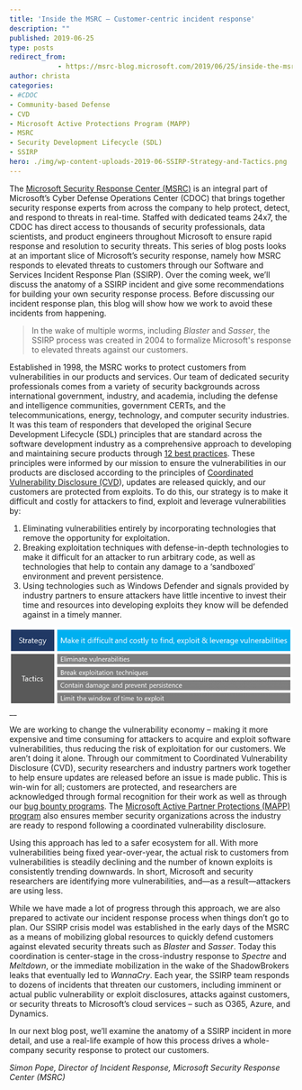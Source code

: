 ```yaml
---
title: 'Inside the MSRC – Customer-centric incident response'
description: ""
published: 2019-06-25
type: posts
redirect_from:
            - https://msrc-blog.microsoft.com/2019/06/25/inside-the-msrc-customer-centric-incident-response/
author: christa
categories:
- #CDOC
- Community-based Defense
- CVD
- Microsoft Active Protections Program (MAPP)
- MSRC
- Security Development Lifecycle (SDL)
- SSIRP
hero: ./img/wp-content-uploads-2019-06-SSIRP-Strategy-and-Tactics.png
---
```

The [Microsoft Security Response Center (MSRC)](https://www.microsoft.com/en-us/msrc) is an integral part of Microsoft’s Cyber Defense Operations Center (CDOC) that brings together security response experts from across the company to help protect, detect, and respond to threats in real-time. Staffed with dedicated teams 24x7, the CDOC has direct access to thousands of security professionals, data scientists, and product engineers throughout Microsoft to ensure rapid response and resolution to security threats. This series of blog posts looks at an important slice of Microsoft’s security response, namely how MSRC responds to elevated threats to customers through our Software and Services Incident Response Plan (SSIRP). Over the coming week, we’ll discuss the anatomy of a SSIRP incident and give some recommendations for building your own security response process. Before discussing our incident response plan, this blog will show how we work to avoid these incidents from happening.

> In the wake of multiple worms, including _Blaster_ and _Sasser_, the SSIRP process was created in 2004 to formalize Microsoft's response to elevated threats against our customers.

Established in 1998, the MSRC works to protect customers from vulnerabilities in our products and services. Our team of dedicated security professionals comes from a variety of security backgrounds across international government, industry, and academia, including the defense and intelligence communities, government CERTs, and the telecommunications, energy, technology, and computer security industries. It was this team of responders that developed the original Secure Development Lifecycle (SDL) principles that are standard across the software development industry as a comprehensive approach to developing and maintaining secure products through [12 best practices](https://www.microsoft.com/en-us/securityengineering/sdl/practices). These principles were informed by our mission to ensure the vulnerabilities in our products are disclosed according to the principles of [Coordinated Vulnerability Disclosure (CVD](https://www.microsoft.com/en-us/msrc/cvd)), updates are released quickly, and our customers are protected from exploits. To do this, our strategy is to make it difficult and costly for attackers to find, exploit and leverage vulnerabilities by:

1. Eliminating vulnerabilities entirely by incorporating technologies that remove the opportunity for exploitation.
2. Breaking exploitation techniques with defense-in-depth technologies to make it difficult for an attacker to run arbitrary code, as well as technologies that help to contain any damage to a ‘sandboxed’ environment and prevent persistence.
3. Using technologies such as Windows Defender and signals provided by industry partners to ensure attackers have little incentive to invest their time and resources into developing exploits they know will be defended against in a timely manner.

![SSIRP Strategy and Tactics](./img/wp-content-uploads-2019-06-SSIRP-Strategy-and-Tactics.png)\_\_

We are working to change the vulnerability economy – making it more expensive and time consuming for attackers to acquire and exploit software vulnerabilities, thus reducing the risk of exploitation for our customers. We aren’t doing it alone. Through our commitment to Coordinated Vulnerability Disclosure (CVD), security researchers and industry partners work together to help ensure updates are released before an issue is made public. This is win-win for all; customers are protected, and researchers are acknowledged through formal recognition for their work as well as through our [bug bounty programs](https://www.microsoft.com/en-us/msrc/bounty). The [Microsoft Active Partner Protections (MAPP) program](https://www.microsoft.com/en-us/msrc/mapp) also ensures member security organizations across the industry are ready to respond following a coordinated vulnerability disclosure.

Using this approach has led to a safer ecosystem for all. With more vulnerabilities being fixed year-over-year, the actual risk to customers from vulnerabilities is steadily declining and the number of known exploits is consistently trending downwards. In short, Microsoft and security researchers are identifying more vulnerabilities, and—as a result—attackers are using less.

While we have made a lot of progress through this approach, we are also prepared to activate our incident response process when things don’t go to plan. Our SSIRP crisis model was established in the early days of the MSRC as a means of mobilizing global resources to quickly defend customers against elevated security threats such as _Blaster_ and _Sasser_. Today this coordination is center-stage in the cross-industry response to _Spectre_ and _Meltdown_, or the immediate mobilization in the wake of the ShadowBrokers leaks that eventually led to _WannaCry_. Each year, the SSIRP team responds to dozens of incidents that threaten our customers, including imminent or actual public vulnerability or exploit disclosures, attacks against customers, or security threats to Microsoft’s cloud services – such as O365, Azure, and Dynamics.

In our next blog post, we’ll examine the anatomy of a SSIRP incident in more detail, and use a real-life example of how this process drives a whole-company security response to protect our customers.

_Simon Pope, Director of Incident Response, Microsoft Security Response Center (MSRC)_
